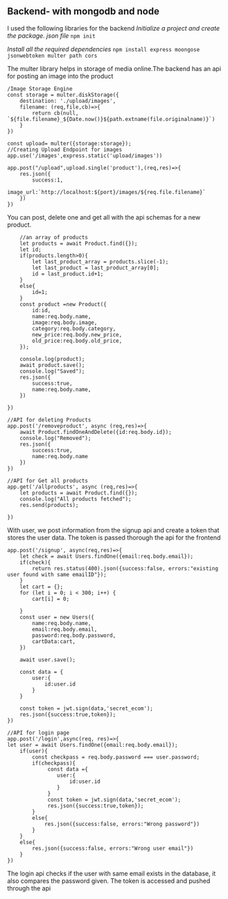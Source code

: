 ## Backend- with mongodb and node
I used the following libraries for the backend
*Initialize a project and create the package. json file*
`npm init`


*Install all the required dependencies*
`npm install express moongose jsonwebtoken multer path cors`

The multer library helps in storage of media online.The backend has an api for posting an image into the product

```
/Image Storage Engine
const storage = multer.diskStorage({
    destination: './upload/images',
    filename: (req,file,cb)=>{
        return cb(null, `${file.filename}_${Date.now()}${path.extname(file.originalname)}`)
    }
})

const upload= multer({storage:storage});
//Creating Upload Endpoint for images
app.use('/images',express.static('upload/images'))

app.post("/upload",upload.single('product'),(req,res)=>{
    res.json({
        success:1,
        image_url:`http://localhost:${port}/images/${req.file.filename}`
    })
})
```
 You can post, delete one and get all with the api schemas for a new product.
```app.post('/addproduct', async(req,res)=>{
    //an array of products
    let products = await Product.find({});
    let id;
    if(products.length>0){
        let last_product_array = products.slice(-1);
        let last_product = last_product_array[0];
        id = last_product.id+1;
    }
    else{
        id=1;
    }
    const product =new Product({
        id:id,
        name:req.body.name,
        image:req.body.image,
        category:req.body.category,
        new_price:req.body.new_price,
        old_price:req.body.old_price,
    });
    
    console.log(product);
    await product.save();
    console.log("Saved");
    res.json({
        success:true,
        name:req.body.name,
    })

})

//API for deleting Products
app.post('/removeproduct', async (req,res)=>{
    await Product.findOneAndDelete({id:req.body.id});
    console.log("Removed");
    res.json({
        success:true,
        name:req.body.name
    })
})

//API for Get all products
app.get('/allproducts', async (req,res)=>{
    let products = await Product.find({});
    console.log("All products fetched");
    res.send(products);

})
```
With user, we post information from the signup api and create a token that stores the user data. The token is passed thorough the api for the frontend
```//API for Register the user
app.post('/signup', async(req,res)=>{
    let check = await Users.findOne({email:req.body.email});
    if(check){
        return res.status(400).json({success:false, errors:"existing user found with same emailID"});
    }
    let cart = {};
    for (let i = 0; i < 300; i++) {
        cart[i] = 0;
        
    }
    const user = new Users({
        name:req.body.name,
        email:req.body.email,
        password:req.body.password,
        cartData:cart,
    })

    await user.save();

    const data = {
        user:{
            id:user.id
        }
    }

    const token = jwt.sign(data,'secret_ecom');
    res.json({success:true,token});
})

//API for login page
app.post('/login',async(req, res)=>{
let user = await Users.findOne({email:req.body.email});
    if(user){
        const checkpass = req.body.password === user.password;
        if(checkpass){
             const data ={
                user:{
                    id:user.id
                }
             }
             const token = jwt.sign(data,'secret_ecom');
             res.json({success:true,token});
        }
        else{ 
            res.json({success:false, errors:"Wrong password"})
        }
    }
    else{
        res.json({success:false, errors:"Wrong user email"})
    }
})
```
The login api checks if the user with same email exists in the database, it also compares the password given. The token is accessed and pushed through the api


